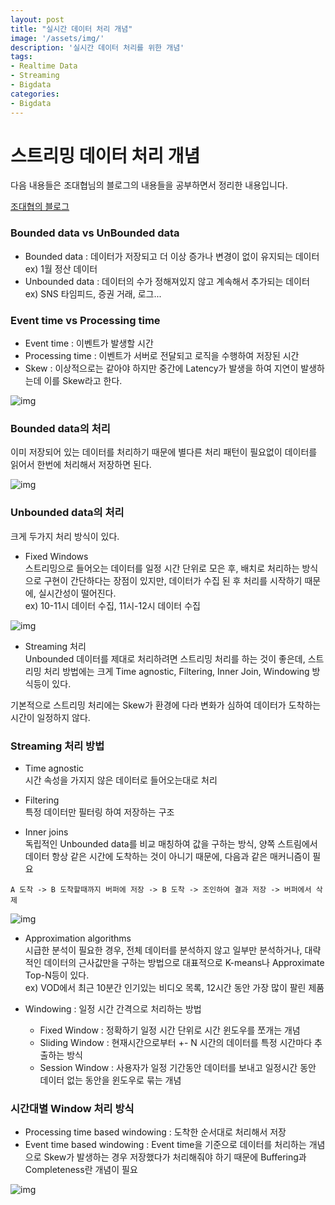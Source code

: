 ```yaml
---
layout: post
title: "실시간 데이터 처리 개념"
image: '/assets/img/'
description: '실시간 데이터 처리를 위한 개념'
tags:
- Realtime Data
- Streaming
- Bigdata
categories:
- Bigdata
---
```



# 스트리밍 데이터 처리 개념
다음 내용들은 조대협님의 블로그의 내용들을 공부하면서 정리한 내용입니다.

[조대협의 블로그](http://bcho.tistory.com)

### Bounded data vs UnBounded data
- Bounded data : 데이터가 저장되고 더 이상 증가나 변경이 없이 유지되는 데이터  
ex) 1월 정산 데이터
- Unbounded data : 데이터의 수가 정해져있지 않고 계속해서 추가되는 데이터  
ex) SNS 타임피드, 증권 거래, 로그...

### Event time vs Processing time
- Event time : 이벤트가 발생할 시간
- Processing time : 이벤트가 서버로 전달되고 로직을 수행하여 저장된 시간
- Skew : 이상적으로는 같아야 하지만 중간에 Latency가 발생을 하여 지연이 발생하는데 이를 Skew라고 한다.

![img](https://cdn-images-1.medium.com/max/600/1*2ozJ8YtOOKRjxX3Ej9DArQ.png)

### Bounded data의 처리
이미 저장되어 있는 데이터를 처리하기 때문에 별다른 처리 패턴이 필요없이 데이터를 읽어서 한번에 처리해서 저장하면 된다.

![img](https://cdn-images-1.medium.com/max/600/1*d39Z_-tVkVioiNe0Zn_SFg.png)

### Unbounded data의 처리
크게 두가지 처리 방식이 있다.

- Fixed Windows  
스트리밍으로 들어오는 데이터를 일정 시간 단위로 모은 후, 배치로 처리하는 방식으로 구현이 간단하다는 장점이 있지만, 데이터가 수집 된 후 처리를 시작하기 때문에, 실시간성이 떨어진다.  
ex) 10-11시 데이터 수집, 11시-12시 데이터 수집

![img](https://cdn-images-1.medium.com/max/1200/1*7xyafF15E5AWSbg2Nerb8g.png)

- Streaming 처리  
Unbounded 데이터를 제대로 처리하려면 스트리밍 처리를 하는 것이 좋은데, 스트리밍 처리 방법에는 크게 Time agnostic, Filtering, Inner Join, Windowing 방식등이 있다.  

기본적으로 스트리밍 처리에는 Skew가 환경에 다라 변화가 심하여 데이터가 도착하는 시간이 일정하지 않다.


### Streaming 처리 방법
- Time agnostic  
시간 속성을 가지지 않은 데이터로 들어오는대로 처리

- Filtering  
특정 데이터만 필터링 하여 저장하는 구조


- Inner joins  
독립적인 Unbounded data를 비교 매칭하여 값을 구하는 방식, 양쪽 스트림에서 데이터 항상 같은 시간에 도착하는 것이 아니기 때문에, 다음과 같은 매커니즘이 필요

```
A 도착 -> B 도착할때까지 버퍼에 저장 -> B 도착 -> 조인하여 결과 저장 -> 버퍼에서 삭제
```

![img](https://cdn-images-1.medium.com/max/600/1*-jjGTYkw5WAW2F6Q8wM4UQ.png)


- Approximation algorithms  
시급한 분석이 필요한 경우, 전체 데이터를 분석하지 않고 일부만 분석하거나, 대략적인 데이터의 근사값만을 구하는 방법으로 대표적으로 K-means나 Approximate Top-N등이 있다.  
ex) VOD에서 최근 10분간 인기있는 비디오 목록, 12시간 동안 가장 많이 팔린 제품  


- Windowing : 일정 시간 간격으로 처리하는 방법
	- Fixed Window : 정확하기 일정 시간 단위로 시간 윈도우를 쪼개는 개념
	- Sliding Window : 현재시간으로부터 +- N 시간의 데이터를 특정 시간마다 추출하는 방식
	- Session Window : 사용자가 일정 기간동안 데이터를 보내고 일정시간 동안 데이터 없는 동안을 윈도우로 묶는 개념


### 시간대별 Window 처리 방식
- Processing time based windowing : 도착한 순서대로 처리해서 저장
- Event time based windowing : Event time을 기준으로 데이터를 처리하는 개념으로 Skew가 발생하는 경우 저장했다가 처리해줘야 하기 때문에 Buffering과 Completeness란 개념이 필요

![img](https://cdn-images-1.medium.com/max/400/1*RgjuniWDpJN8KQ29avCRiw.png)
